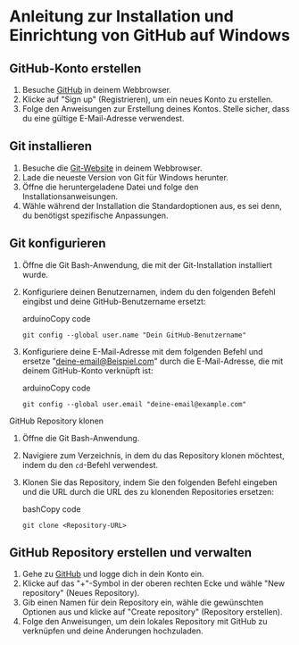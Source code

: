 # Anleitung zur Installation und Einrichtung von GitHub auf Windows

##  GitHub-Konto erstellen

1. Besuche [GitHub](https://github.com/) in deinem Webbrowser.
2. Klicke auf "Sign up" (Registrieren), um ein neues Konto zu erstellen.
3. Folge den Anweisungen zur Erstellung deines Kontos. Stelle sicher, dass du eine gültige E-Mail-Adresse verwendest.

##  Git installieren

1. Besuche die [Git-Website](https://git-scm.com/) in deinem Webbrowser.
2. Lade die neueste Version von Git für Windows herunter.
3. Öffne die heruntergeladene Datei und folge den Installationsanweisungen.
4. Wähle während der Installation die Standardoptionen aus, es sei denn, du benötigst spezifische Anpassungen.

##  Git konfigurieren

1. Öffne die Git Bash-Anwendung, die mit der Git-Installation installiert wurde.
2. Konfiguriere deinen Benutzernamen, indem du den folgenden Befehl eingibst und deine GitHub-Benutzername ersetzt:
    
    arduinoCopy code
    
    `git config --global user.name "Dein GitHub-Benutzername"`
    
3. Konfiguriere deine E-Mail-Adresse mit dem folgenden Befehl und ersetze "deine-email@Beispiel.com" durch die E-Mail-Adresse, die mit deinem GitHub-Konto verknüpft ist:
    
    arduinoCopy code
    
    `git config --global user.email "deine-email@example.com"`
    

  GitHub Repository klonen

1. Öffne die Git Bash-Anwendung.
2. Navigiere zum Verzeichnis, in dem du das Repository klonen möchtest, indem du den `cd`-Befehl verwendest.
3. Klonen Sie das Repository, indem Sie den folgenden Befehl eingeben und die URL durch die URL des zu klonenden Repositories ersetzen:
    
    bashCopy code
    
    `git clone <Repository-URL>`
    

## GitHub Repository erstellen und verwalten

1. Gehe zu [GitHub](https://github.com/) und logge dich in dein Konto ein.
2. Klicke auf das "+"-Symbol in der oberen rechten Ecke und wähle "New repository" (Neues Repository).
3. Gib einen Namen für dein Repository ein, wähle die gewünschten Optionen aus und klicke auf "Create repository" (Repository erstellen).
4. Folge den Anweisungen, um dein lokales Repository mit GitHub zu verknüpfen und deine Änderungen hochzuladen.

